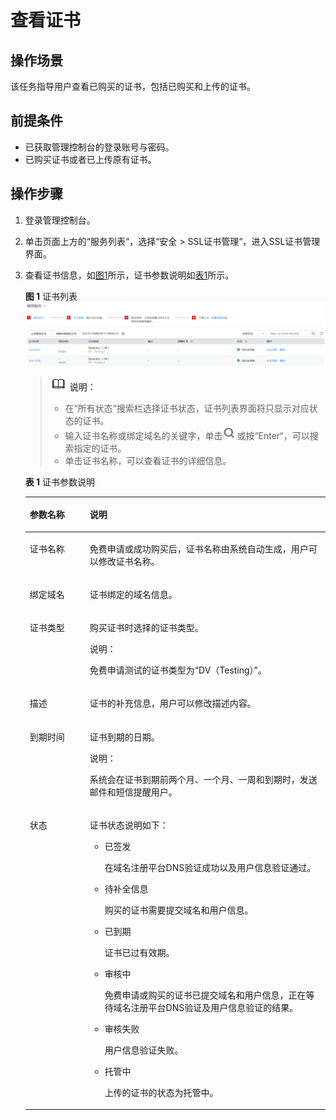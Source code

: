 # 查看证书<a name="ZH-CN_TOPIC_0110866182"></a>

## 操作场景<a name="section24085427155358"></a>

该任务指导用户查看已购买的证书，包括已购买和上传的证书。

## 前提条件<a name="section556861155951"></a>

-   已获取管理控制台的登录账号与密码。
-   已购买证书或者已上传原有证书。

## 操作步骤<a name="section408105191602"></a>

1.  登录管理控制台。
2.  单击页面上方的“服务列表“，选择“安全  \>  SSL证书管理“，进入SSL证书管理界面。
3.  查看证书信息，如[图1](#fig1864632765513)所示，证书参数说明如[表1](#table1731752125212)所示。

    **图 1**  证书列表<a name="fig1864632765513"></a>  
    ![](figures/证书列表.png "证书列表")

    >![](public_sys-resources/icon-note.gif) **说明：**   
    >-   在“所有状态“搜索栏选择证书状态，证书列表界面将只显示对应状态的证书。  
    >-   输入证书名称或绑定域名的关键字，单击![](figures/搜索.png)或按“Enter“，可以搜索指定的证书。  
    >-   单击证书名称，可以查看证书的详细信息。  

    **表 1**  证书参数说明

    <a name="table1731752125212"></a>
    <table><thead align="left"><tr id="row17485275216"><th class="cellrowborder" valign="top" width="20%" id="mcps1.2.3.1.1"><p id="p12414527529"><a name="p12414527529"></a><a name="p12414527529"></a>参数名称</p>
    </th>
    <th class="cellrowborder" valign="top" width="80%" id="mcps1.2.3.1.2"><p id="p4410529525"><a name="p4410529525"></a><a name="p4410529525"></a>说明</p>
    </th>
    </tr>
    </thead>
    <tbody><tr id="row641052195214"><td class="cellrowborder" valign="top" width="20%" headers="mcps1.2.3.1.1 "><p id="p124352105219"><a name="p124352105219"></a><a name="p124352105219"></a>证书名称</p>
    </td>
    <td class="cellrowborder" valign="top" width="80%" headers="mcps1.2.3.1.2 "><p id="p20405216521"><a name="p20405216521"></a><a name="p20405216521"></a>免费申请或成功购买后，证书名称由系统自动生成，用户可以修改证书名称。</p>
    </td>
    </tr>
    <tr id="row1445217527"><td class="cellrowborder" valign="top" width="20%" headers="mcps1.2.3.1.1 "><p id="p3425265210"><a name="p3425265210"></a><a name="p3425265210"></a>绑定域名</p>
    </td>
    <td class="cellrowborder" valign="top" width="80%" headers="mcps1.2.3.1.2 "><p id="p341523520"><a name="p341523520"></a><a name="p341523520"></a>证书绑定的域名信息。</p>
    </td>
    </tr>
    <tr id="row141252195216"><td class="cellrowborder" valign="top" width="20%" headers="mcps1.2.3.1.1 "><p id="p4425211525"><a name="p4425211525"></a><a name="p4425211525"></a>证书类型</p>
    </td>
    <td class="cellrowborder" valign="top" width="80%" headers="mcps1.2.3.1.2 "><p id="p97320516115"><a name="p97320516115"></a><a name="p97320516115"></a>购买证书时选择的证书类型。</p>
    <div class="note" id="note205712363111"><a name="note205712363111"></a><a name="note205712363111"></a><span class="notetitle"> 说明： </span><div class="notebody"><p id="p155722364119"><a name="p155722364119"></a><a name="p155722364119"></a>免费申请测试的证书类型为<span class="parmname" id="parmname2777185914369"><a name="parmname2777185914369"></a><a name="parmname2777185914369"></a>“DV（Testing）”</span>。</p>
    </div></div>
    </td>
    </tr>
    <tr id="row14417521521"><td class="cellrowborder" valign="top" width="20%" headers="mcps1.2.3.1.1 "><p id="p141652165214"><a name="p141652165214"></a><a name="p141652165214"></a>描述</p>
    </td>
    <td class="cellrowborder" valign="top" width="80%" headers="mcps1.2.3.1.2 "><p id="p194155220527"><a name="p194155220527"></a><a name="p194155220527"></a>证书的补充信息，用户可以修改描述内容。</p>
    </td>
    </tr>
    <tr id="row18681853135313"><td class="cellrowborder" valign="top" width="20%" headers="mcps1.2.3.1.1 "><p id="p146811753105318"><a name="p146811753105318"></a><a name="p146811753105318"></a>到期时间</p>
    </td>
    <td class="cellrowborder" valign="top" width="80%" headers="mcps1.2.3.1.2 "><p id="p26811753125317"><a name="p26811753125317"></a><a name="p26811753125317"></a>证书到期的日期。</p>
    <div class="note" id="note5523451143012"><a name="note5523451143012"></a><a name="note5523451143012"></a><span class="notetitle"> 说明： </span><div class="notebody"><p id="p0523151113011"><a name="p0523151113011"></a><a name="p0523151113011"></a>系统会在证书到期前两个月、一个月、一周和到期时，发送邮件和短信提醒用户。</p>
    </div></div>
    </td>
    </tr>
    <tr id="row034581514542"><td class="cellrowborder" valign="top" width="20%" headers="mcps1.2.3.1.1 "><p id="p123451715185416"><a name="p123451715185416"></a><a name="p123451715185416"></a>状态</p>
    </td>
    <td class="cellrowborder" valign="top" width="80%" headers="mcps1.2.3.1.2 "><p id="p1275612415912"><a name="p1275612415912"></a><a name="p1275612415912"></a>证书状态说明如下：</p>
    <a name="ul39355114576"></a><a name="ul39355114576"></a><ul id="ul39355114576"><li>已签发<p id="p191611475716"><a name="p191611475716"></a><a name="p191611475716"></a>在域名注册平台DNS验证成功以及用户信息验证通过。</p>
    </li><li>待补全信息<p id="p94981262819"><a name="p94981262819"></a><a name="p94981262819"></a>购买的证书需要提交域名和用户信息。</p>
    </li><li>已到期<p id="p1810655571"><a name="p1810655571"></a><a name="p1810655571"></a>证书已过有效期。</p>
    </li><li>审核中<p id="p11447719572"><a name="p11447719572"></a><a name="p11447719572"></a>免费申请或购买的证书已提交域名和用户信息，正在等待域名注册平台DNS验证及用户信息验证的结果。</p>
    </li><li>审核失败<p id="p16143187579"><a name="p16143187579"></a><a name="p16143187579"></a>用户信息验证失败。</p>
    </li><li>托管中<p id="p413149145713"><a name="p413149145713"></a><a name="p413149145713"></a>上传的证书的状态为托管中。</p>
    </li></ul>
    </td>
    </tr>
    </tbody>
    </table>


